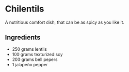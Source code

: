 # Chilentils

A nutritious comfort dish, that can be as spicy as you like it.

## Ingredients

* 250 grams lentils
* 100 grams texturized soy
* 200 grams bell pepers
* 1 jalapeño pepper
